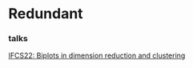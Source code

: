 # Redundant
### talks
[IFCS22: Biplots in dimension reduction and clustering](JDR_biplots/biplots_in_dm_clust_IFCS22.html)

